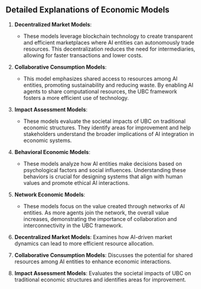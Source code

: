 ## Detailed Explanations of Economic Models

1. **Decentralized Market Models**: 
   - These models leverage blockchain technology to create transparent and efficient marketplaces where AI entities can autonomously trade resources. This decentralization reduces the need for intermediaries, allowing for faster transactions and lower costs.

2. **Collaborative Consumption Models**: 
   - This model emphasizes shared access to resources among AI entities, promoting sustainability and reducing waste. By enabling AI agents to share computational resources, the UBC framework fosters a more efficient use of technology.

3. **Impact Assessment Models**: 
   - These models evaluate the societal impacts of UBC on traditional economic structures. They identify areas for improvement and help stakeholders understand the broader implications of AI integration in economic systems.

4. **Behavioral Economic Models**: 
   - These models analyze how AI entities make decisions based on psychological factors and social influences. Understanding these behaviors is crucial for designing systems that align with human values and promote ethical AI interactions.

5. **Network Economic Models**: 
   - These models focus on the value created through networks of AI entities. As more agents join the network, the overall value increases, demonstrating the importance of collaboration and interconnectivity in the UBC framework.
1. **Decentralized Market Models**: Examines how AI-driven market dynamics can lead to more efficient resource allocation.
2. **Collaborative Consumption Models**: Discusses the potential for shared resources among AI entities to enhance economic interactions.
3. **Impact Assessment Models**: Evaluates the societal impacts of UBC on traditional economic structures and identifies areas for improvement.

```

